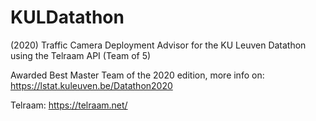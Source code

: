 # KULDatathon
(2020) Traffic Camera Deployment Advisor for the KU Leuven Datathon using the Telraam API (Team of 5)

Awarded Best Master Team of the 2020 edition, more info on: https://lstat.kuleuven.be/Datathon2020

Telraam: https://telraam.net/
